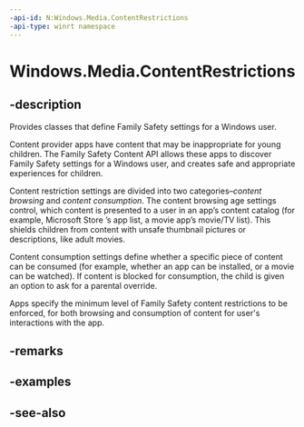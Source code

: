 ```yaml
---
-api-id: N:Windows.Media.ContentRestrictions
-api-type: winrt namespace
---
```


# Windows.Media.ContentRestrictions

## -description
Provides classes that define Family Safety settings for a Windows user.

Content provider apps have content that may be inappropriate for young children. The Family Safety Content API allows these apps to discover Family Safety settings for a Windows user, and creates safe and appropriate experiences for children.

Content restriction settings are divided into two categories–*content browsing* and *content consumption*. The content browsing age settings control, which content is presented to a user in an app’s content catalog (for example, Microsoft Store ’s app list, a movie app’s movie/TV list). This shields children from content with unsafe thumbnail pictures or descriptions, like adult movies.

Content consumption settings define whether a specific piece of content can be consumed (for example, whether an app can be installed, or a movie can be watched). If content is blocked for consumption, the child is given an option to ask for a parental override.

Apps specify the minimum level of Family Safety content restrictions to be enforced, for both browsing and consumption of content for user's interactions with the app.

## -remarks

## -examples

## -see-also